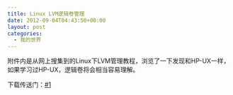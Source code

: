 ```yaml
---
title: Linux LVM逻辑卷管理
date: 2012-09-04T04:43:50+00:00
layout: post
categories:
  - 我的世界
---
```


附件内是从网上搜集到的Linux下LVM管理教程，浏览了一下发现和HP-UX一样，如果学习过HP-UX，逻辑卷将会相当容易理解。

下载传送门：[#1](http://pan.baidu.com/share/link?shareid=20530&uk=1392566485)